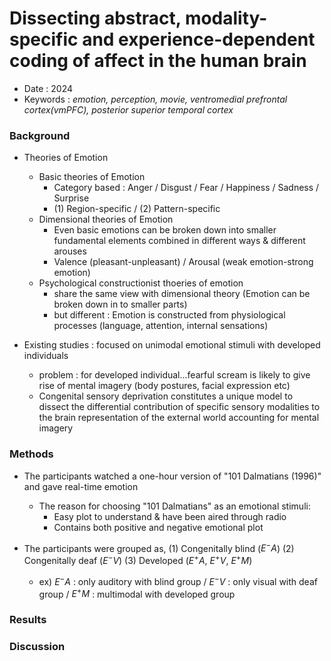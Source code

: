 # Dissecting abstract, modality-specific and experience-dependent coding of affect in the human brain

* Date : 2024
* Keywords : *emotion, perception, movie, ventromedial prefrontal cortex(vmPFC), posterior superior temporal cortex*

### Background

* Theories of Emotion
  * Basic theories of Emotion
    * Category based : Anger / Disgust / Fear / Happiness / Sadness / Surprise
    * (1) Region-specific / (2) Pattern-specific
  * Dimensional theories of Emotion
    * Even basic emotions can be broken down into smaller fundamental elements combined in different ways & different arouses
    * Valence (pleasant-unpleasant) / Arousal (weak emotion-strong emotion)
  * Psychological constructionist thoeries of emotion
    * share the same view with dimensional theory (Emotion can be broken down in to smaller parts)
    * but different : Emotion is constructed from physiological processes (language, attention, internal sensations)

* Existing studies : focused on unimodal emotional stimuli with developed individuals
  * problem : for developed individual...fearful scream is likely to give rise of mental imagery (body postures, facial expression etc)
  * Congenital sensory deprivation constitutes a unique model to dissect the differential contribution of specific sensory modalities to the brain representation of the external world accounting for mental imagery

### Methods

* The participants watched a one-hour version of "101 Dalmatians (1996)" and gave real-time emotion
  * The reason for choosing "101 Dalmatians" as an emotional stimuli:
    * Easy plot to understand & have been aired through radio
    * Contains both positive and negative emotional plot
  
* The participants were grouped as, (1) Congenitally blind ($E^-A$) (2) Congenitally deaf ($E^-V$) (3) Developed ($E^+A$, $E^+V$, $E^+M$)
  * ex) $E^-A$ : only auditory with blind group / $E^-V$ : only visual with deaf group / $E^+M$ : multimodal with developed group


### Results

### Discussion
